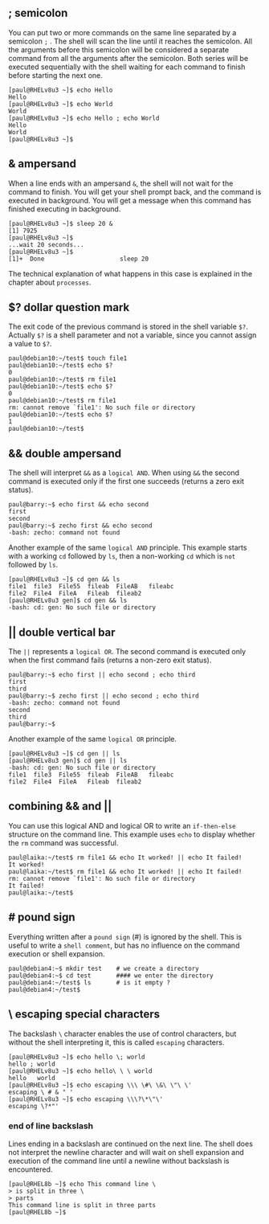 ## ; semicolon

You can put two or more commands on the same line separated by a
semicolon `;` . The shell will scan the line until it
reaches the semicolon. All the arguments before this semicolon will be
considered a separate command from all the arguments after the
semicolon. Both series will be executed sequentially with the shell
waiting for each command to finish before starting the next one.

    [paul@RHELv8u3 ~]$ echo Hello
    Hello
    [paul@RHELv8u3 ~]$ echo World
    World
    [paul@RHELv8u3 ~]$ echo Hello ; echo World
    Hello
    World
    [paul@RHELv8u3 ~]$

## & ampersand

When a line ends with an ampersand `&`, the shell will not
wait for the command to finish. You will get your shell prompt back, and
the command is executed in background. You will get a message when this
command has finished executing in background.

    [paul@RHELv8u3 ~]$ sleep 20 &
    [1] 7925
    [paul@RHELv8u3 ~]$ 
    ...wait 20 seconds...
    [paul@RHELv8u3 ~]$ 
    [1]+  Done                     sleep 20

The technical explanation of what happens in this case is explained in
the chapter about `processes`.

## \$? dollar question mark

The exit code of the previous command is stored in the shell variable
`$?`. Actually `$?` is a shell parameter and not a
variable, since you cannot assign a value to `$?`.

    paul@debian10:~/test$ touch file1
    paul@debian10:~/test$ echo $?
    0
    paul@debian10:~/test$ rm file1
    paul@debian10:~/test$ echo $?
    0
    paul@debian10:~/test$ rm file1
    rm: cannot remove `file1': No such file or directory
    paul@debian10:~/test$ echo $?
    1
    paul@debian10:~/test$

## && double ampersand

The shell will interpret `&&` as a `logical AND`. When
using `&&` the second command is executed only if the first one succeeds
(returns a zero exit status).

    paul@barry:~$ echo first && echo second
    first
    second
    paul@barry:~$ zecho first && echo second
    -bash: zecho: command not found

Another example of the same `logical AND` principle. This
example starts with a working `cd` followed by `ls`, then a non-working
`cd` which is `not` followed by `ls`.

    [paul@RHELv8u3 ~]$ cd gen && ls
    file1  file3  File55  fileab  FileAB   fileabc
    file2  File4  FileA   Fileab  fileab2
    [paul@RHELv8u3 gen]$ cd gen && ls
    -bash: cd: gen: No such file or directory

## \|\| double vertical bar

The `||` represents a `logical OR`. The second command is
executed only when the first command fails (returns a non-zero exit
status).

    paul@barry:~$ echo first || echo second ; echo third
    first
    third
    paul@barry:~$ zecho first || echo second ; echo third
    -bash: zecho: command not found
    second
    third
    paul@barry:~$

Another example of the same `logical OR` principle.

    [paul@RHELv8u3 ~]$ cd gen || ls
    [paul@RHELv8u3 gen]$ cd gen || ls
    -bash: cd: gen: No such file or directory
    file1  file3  File55  fileab  FileAB   fileabc
    file2  File4  FileA   Fileab  fileab2

## combining && and \|\|

You can use this logical AND and logical OR to write an `if-then-else`
structure on the command line. This example uses `echo` to display
whether the `rm` command was successful.

    paul@laika:~/test$ rm file1 && echo It worked! || echo It failed!
    It worked!
    paul@laika:~/test$ rm file1 && echo It worked! || echo It failed!
    rm: cannot remove `file1': No such file or directory
    It failed!
    paul@laika:~/test$

## \# pound sign

Everything written after a `pound sign` (#) is ignored by
the shell. This is useful to write a `shell comment`, but
has no influence on the command execution or shell expansion.

    paul@debian4:~$ mkdir test    # we create a directory
    paul@debian4:~$ cd test       #### we enter the directory
    paul@debian4:~/test$ ls       # is it empty ?
    paul@debian4:~/test$

## \\ escaping special characters

The backslash `\` character enables the use of control
characters, but without the shell interpreting it, this is called
`escaping` characters.

    [paul@RHELv8u3 ~]$ echo hello \; world
    hello ; world
    [paul@RHELv8u3 ~]$ echo hello\ \ \ world
    hello   world
    [paul@RHELv8u3 ~]$ echo escaping \\\ \#\ \&\ \"\ \'
    escaping \ # & " '
    [paul@RHELv8u3 ~]$ echo escaping \\\?\*\"\'
    escaping \?*"'

### end of line backslash

Lines ending in a backslash are continued on the next line. The shell
does not interpret the newline character and will wait on shell
expansion and execution of the command line until a newline without
backslash is encountered.

    [paul@RHEL8b ~]$ echo This command line \
    > is split in three \
    > parts
    This command line is split in three parts
    [paul@RHEL8b ~]$
